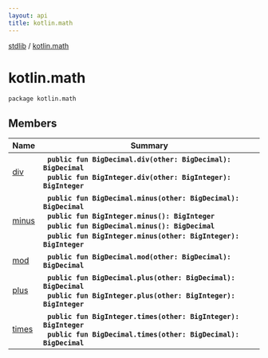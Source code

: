 ```yaml
---
layout: api
title: kotlin.math
---
```

[stdlib](../index.md) / [kotlin.math](index.md)

# kotlin.math

```
package kotlin.math
```

## Members

| Name | Summary |
|------|---------|
|[div](div.md)|&nbsp;&nbsp;**`public fun BigDecimal.div(other: BigDecimal): BigDecimal`**<br>&nbsp;&nbsp;**`public fun BigInteger.div(other: BigInteger): BigInteger`**<br>|
|[minus](minus.md)|&nbsp;&nbsp;**`public fun BigDecimal.minus(other: BigDecimal): BigDecimal`**<br>&nbsp;&nbsp;**`public fun BigInteger.minus(): BigInteger`**<br>&nbsp;&nbsp;**`public fun BigDecimal.minus(): BigDecimal`**<br>&nbsp;&nbsp;**`public fun BigInteger.minus(other: BigInteger): BigInteger`**<br>|
|[mod](mod.md)|&nbsp;&nbsp;**`public fun BigDecimal.mod(other: BigDecimal): BigDecimal`**<br>|
|[plus](plus.md)|&nbsp;&nbsp;**`public fun BigDecimal.plus(other: BigDecimal): BigDecimal`**<br>&nbsp;&nbsp;**`public fun BigInteger.plus(other: BigInteger): BigInteger`**<br>|
|[times](times.md)|&nbsp;&nbsp;**`public fun BigInteger.times(other: BigInteger): BigInteger`**<br>&nbsp;&nbsp;**`public fun BigDecimal.times(other: BigDecimal): BigDecimal`**<br>|
